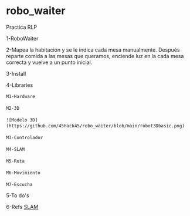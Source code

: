 # robo_waiter
Practica RLP 

1-RoboWaiter

2-Mapea la habitación y se le indica cada mesa manualmente. Después reparte comida a las mesas que queramos, enciende luz en la cada mesa correcta y vuelve a un punto inicial.

3-Install

4-Libraries

    M1-Hardware
    
    M2-3D

    ![Modelo 3D](https://github.com/45Hack45/robo_waiter/blob/main/robot3Dbasic.png)
    
    M3-Controlador
    
    M4-SLAM
    
    M5-Ruta
    
    M6-Movimiento
    
    M7-Escucha
  
5-To do's

6-Refs
  [SLAM](https://github.com/uoip/stereo_ptam)
